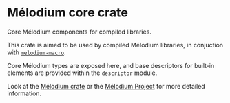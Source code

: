 
# Mélodium core crate

Core Mélodium components for compiled libraries.

This crate is aimed to be used by compiled Mélodium libraries,
in conjuction with [`melodium-macro`](https://docs.rs/melodium-macro/latest/melodium_macro/).

Core Mélodium types are exposed here, and base descriptors
for built-in elements are provided within the `descriptor` module.

Look at the [Mélodium crate](https://docs.rs/melodium/latest/melodium/)
or the [Mélodium Project](https://melodium.tech/) for more detailed information.
